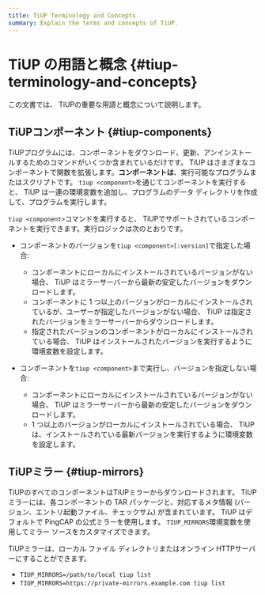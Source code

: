```yaml
---
title: TiUP Terminology and Concepts
summary: Explain the terms and concepts of TiUP.
---
```


# TiUP の用語と概念 {#tiup-terminology-and-concepts}

この文書では、 TiUPの重要な用語と概念について説明します。

## TiUPコンポーネント {#tiup-components}

TiUPプログラムには、コンポーネントをダウンロード、更新、アンインストールするためのコマンドがいくつか含まれているだけです。 TiUP はさまざまなコンポーネントで関数を拡張します。**コンポーネントは**、実行可能なプログラムまたはスクリプトです。 `tiup <component>`を通じてコンポーネントを実行すると、 TiUP は一連の環境変数を追加し、プログラムのデータ ディレクトリを作成して、プログラムを実行します。

`tiup <component>`コマンドを実行すると、 TiUPでサポートされているコンポーネントを実行できます。実行ロジックは次のとおりです。

-   コンポーネントのバージョンを`tiup <component>[:version]`で指定した場合:

    -   コンポーネントにローカルにインストールされているバージョンがない場合、 TiUP はミラーサーバーから最新の安定したバージョンをダウンロードします。
    -   コンポーネントに 1 つ以上のバージョンがローカルにインストールされているが、ユーザーが指定したバージョンがない場合、 TiUP は指定されたバージョンをミラーサーバーからダウンロードします。
    -   指定されたバージョンのコンポーネントがローカルにインストールされている場合、 TiUP はインストールされたバージョンを実行するように環境変数を設定します。

-   コンポーネントを`tiup <component>`まで実行し、バージョンを指定しない場合:

    -   コンポーネントにローカルにインストールされているバージョンがない場合、 TiUP はミラーサーバーから最新の安定したバージョンをダウンロードします。
    -   1 つ以上のバージョンがローカルにインストールされている場合、 TiUP は、インストールされている最新バージョンを実行するように環境変数を設定します。

## TiUPミラー {#tiup-mirrors}

TiUPのすべてのコンポーネントはTiUPミラーからダウンロードされます。 TiUPミラーには、各コンポーネントの TAR パッケージと、対応するメタ情報 (バージョン、エントリ起動ファイル、チェックサム) が含まれています。 TiUP はデフォルトで PingCAP の公式ミラーを使用します。 `TIUP_MIRRORS`環境変数を使用してミラー ソースをカスタマイズできます。

TiUPミラーは、ローカル ファイル ディレクトリまたはオンライン HTTPサーバーにすることができます。

-   `TIUP_MIRRORS=/path/to/local tiup list`
-   `TIUP_MIRRORS=https://private-mirrors.example.com tiup list`
